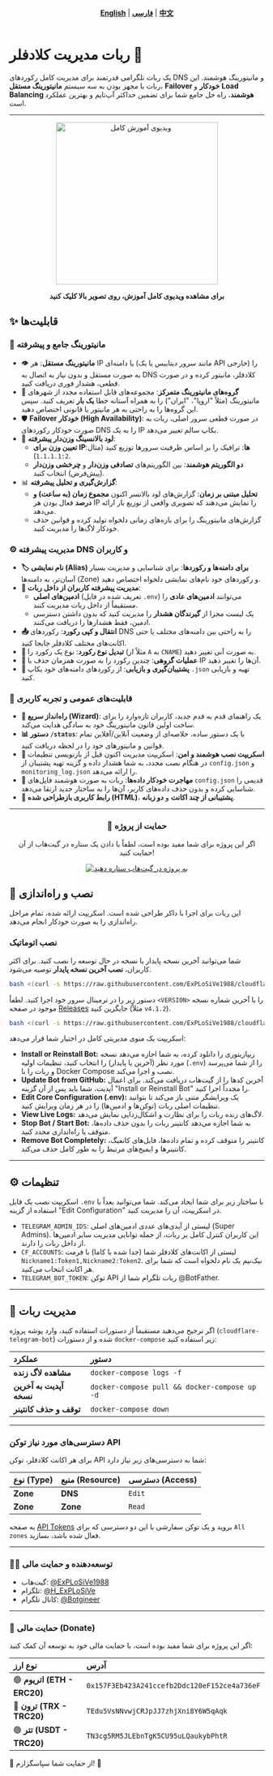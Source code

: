 <div align="center">
  <strong><a href="README.md">English</a></strong> | <strong><a href="README-FA.md">فارسی</a></strong> | <strong><a href="README-CH.md">中文</a></strong>
</div>
<br>

# ربات مدیریت کلادفلر 🐳
یک ربات تلگرامی قدرتمند برای مدیریت کامل رکوردهای DNS و مانیتورینگ هوشمند. این ربات با مجهز بودن به سه سیستم **مانیتورینگ مستقل**، **Failover خودکار** و **Load Balancing هوشمند**، راه حل جامع شما برای تضمین حداکثر آپ‌تایم و بهترین عملکرد است.

---
<div align="center">
  <a href="https://www.youtube.com/watch?v=OOQ9rtHqeFQ" target="_blank">
    <img src="https://img.youtube.com/vi/OOQ9rtHqeFQ/hqdefault.jpg" alt="ویدیوی آموزش کامل" width="320">
  </a>
  <p><strong>برای مشاهده ویدیوی کامل آموزش، روی تصویر بالا کلیک کنید</strong></p>
</div>

## ✨ قابلیت‌ها

### 🚀 مانیتورینگ جامع و پیشرفته
*   👁️ **مانیتورینگ مستقل**: هر IP یا دامنه‌ای (مانند سرور دیتابیس یا یک API خارجی) را به صورت مستقل و بدون نیاز به اتصال به DNS کلادفلر، مانیتور کرده و در صورت قطعی، هشدار فوری دریافت کنید.
*   📍 **گروه‌های مانیتورینگ متمرکز**: مجموعه‌های قابل استفاده مجدد از شهرهای مانیتورینگ (مثلاً "اروپا"، "ایران") را به همراه آستانه خطا **یک بار** تعریف کنید. سپس این گروه‌ها را به راحتی به هر مانیتور یا قانونی اختصاص دهید.
*   🛡️ **Failover خودکار (High Availability)**: در صورت قطعی سرور اصلی، ربات به صورت خودکار رکوردهای DNS را به یک IP بکاپ سالم تغییر می‌دهد.
*   🚦 **لود بالانسینگ وزن‌دار پیشرفته**:
    *   **تعیین وزن برای IPها**: ترافیک را بر اساس ظرفیت سرورها توزیع کنید (مثال: `1.1.1.1:2`).
    *   **دو الگوریتم هوشمند**: بین الگوریتم‌های **تصادفی وزن‌دار** و **چرخشی وزن‌دار** (پیش‌فرض) انتخاب کنید.
*   📊 **گزارش‌گیری و تحلیل پیشرفته**:
    *   **تحلیل مبتنی بر زمان**: گزارش‌های لود بالانسر اکنون **مجموع زمان (به ساعت) و درصد** فعال بودن هر IP را نمایش می‌دهند که تصویری واقعی از توزیع بار ارائه می‌دهد.
    *   گزارش‌های مانیتورینگ را برای بازه‌های زمانی دلخواه تولید کرده و قوانین حذف خودکار لاگ‌ها را مدیریت کنید.

### ⚙️ مدیریت پیشرفته DNS و کاربران
*   **🏷️ نام نمایشی (Alias) برای دامنه‌ها و رکوردها**: برای شناسایی و مدیریت بسیار آسان‌تر، به دامنه‌ها (Zone) و رکوردهای خود نام‌های نمایشی دلخواه اختصاص دهید.
*   **👥 مدیریت پیشرفته کاربران از داخل ربات**:
    *   **ادمین‌های اصلی** (تعریف شده در فایل `.env`) می‌توانند **ادمین‌های عادی** را مستقیماً از داخل ربات مدیریت کنند.
    *   یک لیست مجزا از **گیرندگان هشدار** را مدیریت کنید که بدون داشتن دسترسی ادمین، فقط هشدارها را دریافت می‌کنند.
*   **📤 انتقال و کپی رکورد**: رکوردهای DNS را به راحتی بین دامنه‌های مختلف یا حتی اکانت‌های مختلف کلادفلر جابجا کنید.
*   **🔄 تبدیل نوع رکورد**: نوع یک رکورد را (مثلاً از `A` به `CNAME`) به صورت آنی تغییر دهید.
*   **👥 عملیات گروهی**: چندین رکورد را به صورت همزمان حذف یا IP آن‌ها را تغییر دهید.
*   **💾 پشتیبان‌گیری و بازیابی**: از رکوردهای دامنه‌های خود بکاپ `.json` تهیه و بازیابی کنید.

### 🤖 قابلیت‌های عمومی و تجربه کاربری
*   **🚀 راه‌انداز سریع (Wizard)**: یک راهنمای قدم به قدم جدید، کاربران تازه‌وارد را برای ساخت اولین قانون مانیتورینگ خود به سادگی هدایت می‌کند.
*   **📊 دستور `/status`**: با یک دستور ساده، خلاصه‌ای از وضعیت آنلاین/آفلاین تمام قوانین و مانیتورهای خود را در لحظه دریافت کنید.
*   **🐳 اسکریپت نصب هوشمند و امن**: اسکریپت مدیریت اکنون قبل از بازنویسی تنظیمات در هنگام نصب مجدد، به شما هشدار داده و گزینه تهیه پشتیبان از `config.json` و `monitoring_log.json` را ارائه می‌دهد.
*   **🧠 مهاجرت خودکار داده‌ها**: ربات به صورت هوشمند فایل‌های `config.json` قدیمی را شناسایی کرده و بدون حذف داده‌های کاربر، آن‌ها را به ساختار جدید ارتقا می‌دهد.
*   **🎨 رابط کاربری بازطراحی شده (HTML)**، **پشتیبانی از چند اکانت** و **دو زبانه**.

---

<div align="center">
  <h3>💖 حمایت از پروژه</h3>
  <p>اگر این پروژه برای شما مفید بوده است، لطفاً با دادن یک ستاره در گیت‌هاب از آن حمایت کنید!</p>
  <a href="https://github.com/ExPLoSiVe1988/cloudflare-telegram-bot/stargazers">
    <img src="https://img.shields.io/github/stars/ExPLoSiVe1988/cloudflare-telegram-bot?style=for-the-badge&logo=github&color=FFDD00&logoColor=black" alt="به پروژه در گیت‌هاب ستاره دهید">
  </a>
</div>

## 🚀 نصب و راه‌اندازی

این ربات برای اجرا با داکر طراحی شده است. اسکریپت ارائه شده، تمام مراحل راه‌اندازی را به صورت خودکار انجام می‌دهد.

### نصب اتوماتیک

شما می‌توانید آخرین نسخه پایدار یا نسخه در حال توسعه را نصب کنید. برای اکثر کاربران، **نصب آخرین نسخه پایدار** توصیه می‌شود.
```bash
bash <(curl -s https://raw.githubusercontent.com/ExPLoSiVe1988/cloudflare-telegram-bot/main/install.sh)
```
دستور زیر را در ترمینال سرور خود اجرا کنید. لطفاً `<VERSION>` را با آخرین شماره نسخه موجود در صفحه [Releases](https://github.com/ExPLoSiVe1988/cloudflare-telegram-bot/releases) جایگزین کنید (مثلاً `v4.1.2`).
```bash
bash <(curl -s https://raw.githubusercontent.com/ExPLoSiVe1988/cloudflare-telegram-bot/<VERSION>/install.sh)
```
اسکریپت یک منوی مدیریتی کامل در اختیار شما قرار می‌دهد:
*   **Install or Reinstall Bot:** ریپازیتوری را دانلود کرده، به شما اجازه می‌دهد نسخه مورد نظر (آخرین یا پایدار) را انتخاب کنید، تنظیمات اولیه (`.env`) را از شما می‌پرسد و ربات را با Docker Compose نصب و اجرا می‌کند.
*   **Update Bot from GitHub:** آخرین کدها را از گیت‌هاب دریافت می‌کند. برای اعمال آپدیت، شما باید پس از آن گزینه "Install or Reinstall Bot" را مجدداً اجرا کنید.
*   **Edit Core Configuration (.env):** یک ویرایشگر متنی باز می‌کند تا بتوانید تنظیمات اصلی ربات (توکن‌ها و ادمین‌ها) را در هر زمان ویرایش کنید.
*   **View Live Logs:** لاگ‌های زنده ربات را برای نظارت و اشکال‌زدایی نمایش می‌دهد.
*   **Stop Bot / Start Bot:** به شما اجازه می‌دهد کانتینر ربات را بدون حذف داده‌ها، متوقف یا راه‌اندازی مجدد کنید.
*   **Remove Bot Completely:** کانتینر را متوقف کرده و تمام داده‌ها، فایل‌های کانفیگ، کانتینرها و ایمیج‌های مرتبط را به طور کامل حذف می‌کند.

---

## ⚙️ تنظیمات

اسکریپت نصب یک فایل `.env` با ساختار زیر برای شما ایجاد می‌کند. شما می‌توانید بعداً با استفاده از گزینه "Edit Configuration" در اسکریپت، آن را مدیریت کنید.

*   `TELEGRAM_ADMIN_IDS`:  لیستی از آیدی‌های عددی ادمین‌های اصلی (Super Admins). این کاربران کنترل کامل بر ربات، از جمله توانایی مدیریت سایر ادمین‌ها از داخل ربات را دارند.
*   `CF_ACCOUNTS`: لیستی از اکانت‌های کلادفلر شما (جدا شده با کاما) با فرمت `Nickname1:Token1,Nickname2:Token2`. نیک‌نیم یک نام دلخواه است که شما برای هر اکانت انتخاب می‌کنید.
*   `TELEGRAM_BOT_TOKEN`: توکن API ربات تلگرام شما از @BotFather.

---

## 🤖 مدیریت ربات

اگر ترجیح می‌دهید مستقیماً از دستورات استفاده کنید، وارد پوشه پروژه (`cloudflare-telegram-bot`) شده و از دستورات `docker-compose` زیر استفاده کنید:

| عملکرد | دستور |
| :--- | :--- |
| **مشاهده لاگ زنده** | `docker-compose logs -f` |
| **آپدیت به آخرین نسخه** | `docker-compose pull && docker-compose up -d` |
| **توقف و حذف کانتینر** | `docker-compose down` |

---

### دسترسی‌های مورد نیاز توکن API
برای هر اکانت کلادفلر، توکن API شما به دسترسی‌های زیر نیاز دارد:

| نوع (Type) | منبع (Resource) | دسترسی (Access) |
| :--- | :--- | :--- |
| **Zone** | **DNS** | `Edit` |
| **Zone** | **Zone** | `Read` |

به صفحه [API Tokens](https://dash.cloudflare.com/profile/api-tokens) بروید و یک توکن سفارشی با این دو دسترسی که برای `All zones` فعال شده باشد، بسازید.

---

### 👨‍💻 توسعه‌دهنده و حمایت مالی
*   گیت‌هاب: [@ExPLoSiVe1988](https://www.google.com/url?sa=E&q=https%3A%2F%2Fgithub.com%2FExPLoSiVe1988%2Fcloudflare-telegram-bot)
*   تلگرام: [@H_ExPLoSiVe](https://t.me/H_ExPLoSiVe)
*   کانال تلگرام: [@Botgineer](https://t.me/Botgineer)
---
### 💖 حمایت مالی (Donate)
اگر این پروژه برای شما مفید بوده است، با حمایت مالی خود به توسعه آن کمک کنید:

| نوع ارز | آدرس |
|:---|:---|
| 🟣 **اتریوم (ETH - ERC20)** | `0x157F3Eb423A241ccefb2Ddc120eF152ce4a736eF` |
| 🔵 **ترون (TRX - TRC20)** | `TEdu5VsNNvwjCRJpJJ7zhjXni8Y6W5qAqk` |
| 🟢 **تتر (USDT - TRC20)** | `TN3cg5RM5JLEbnTgK5CU95uLQaukybPhtR` |

🙏 از حمایت شما سپاسگزارم! 🚀
